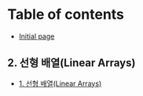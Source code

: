 # Table of contents

* [Initial page](README.md)

## 2. 선형 배열\(Linear Arrays\) <a id="2.-linear-array"></a>

* [1. 선형 배열\(Linear Arrays\)](2.-linear-array/1.-linear-arrays.md)

